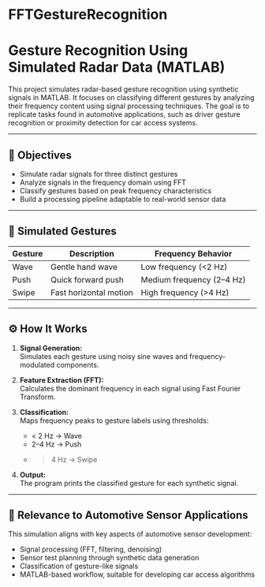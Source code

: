 # FFTGestureRecognition

# Gesture Recognition Using Simulated Radar Data (MATLAB)

This project simulates radar-based gesture recognition using synthetic signals in MATLAB. It focuses on classifying different gestures by analyzing their frequency content using signal processing techniques. The goal is to replicate tasks found in automotive applications, such as driver gesture recognition or proximity detection for car access systems.

---

## 📌 Objectives

- Simulate radar signals for three distinct gestures
- Analyze signals in the frequency domain using FFT
- Classify gestures based on peak frequency characteristics
- Build a processing pipeline adaptable to real-world sensor data

---

## 👋 Simulated Gestures

| Gesture | Description                             | Frequency Behavior |
|---------|-----------------------------------------|--------------------|
| Wave    | Gentle hand wave                        | Low frequency (<2 Hz) |
| Push    | Quick forward push                      | Medium frequency (2–4 Hz) |
| Swipe   | Fast horizontal motion                  | High frequency (>4 Hz) |

---

## ⚙️ How It Works

1. **Signal Generation:**  
   Simulates each gesture using noisy sine waves and frequency-modulated components.

2. **Feature Extraction (FFT):**  
   Calculates the dominant frequency in each signal using Fast Fourier Transform.

3. **Classification:**  
   Maps frequency peaks to gesture labels using thresholds:
   - < 2 Hz → Wave  
   - 2–4 Hz → Push  
   - > 4 Hz → Swipe

4. **Output:**  
   The program prints the classified gesture for each synthetic signal.

---
## 🚗 Relevance to Automotive Sensor Applications

This simulation aligns with key aspects of automotive sensor development:

- Signal processing (FFT, filtering, denoising)
- Sensor test planning through synthetic data generation
- Classification of gesture-like signals
- MATLAB-based workflow, suitable for developing car access algorithms
